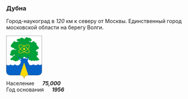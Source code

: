 <!--2021-10-17 15:05:26-->
### Дубна
Город-наукоград в *120* км к северу от Москвы. Единственный город московской области на берегу Волги.

<img src="./Dubna.svg" width="96px"><br>
Население &emsp; ***75,000*** &emsp;<br>
Год&nbsp;основания &emsp; ***1956***